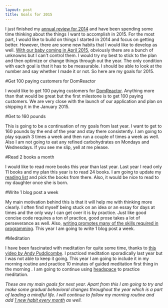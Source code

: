 ```yaml
---
layout: post
title: Goals for 2015
---
```


I just finished my [annual review for 2014](http://shubhambansal.com/posts/review-2014/) and have been spending some time thinking about the things I want to accomplish in 2015. For the most part, I would like to build on things I started in 2014 and focus on getting better. However, there are some new habits that I would like to develop as well. [With our baby coming in April 2015](https://twitter.com/shubhambansal/status/536999771165429761), obviously there are a bunch of unknowns but I can't control them. I would try my best to stick to the plan and then optimize or change things through out the year. The only condition with each goal is that it has to be measurable. I should be able to look at the number and say whether I made it or not. So here are my goals for 2015.

#Get 100 paying customers for DomReactor

I would like to get 100 paying customers for [DomReactor](https://domreactor.com). Anything more than that would be great but the first milestone is to get 100 paying customers. We are very close with the launch of our application and plan on shipping it in the January 2015.

#Get to 160 pounds

This is going to be a continuation of my goals from last year. I want to get to 160 pounds by the end of the year and stay there consistently. I am going to play squash 3 times a week and then run a couple of times a week as well. Also I am not going to eat any refined carbohydrates on Mondays and Wednesdays. If you see me slip, yell at me please.

#Read 2 books a month

I would like to read more books this year than last year. Last year I read only 11 books and my plan this year is to read 24 books. I am going to update my [reading list](http://shubhambansal.com/reading.html) and pick the books from there. Also, it would be nice to read to my daughter once she is born. 

#Write 1 blog post a week

My main motivation behind this is that it will help me with thinking more clearly. I often find myself being stuck on an idea or an essay for days at times and the only way I can get over it is by practice. Just like good concise code requires a ton of practice, good prose takes a lot of perseverance as well. Also, <a href="http://www.shubhro.com/2014/12/27/software-engineers-should-write" target="_blank">writing promotes many of the skills required in programming</a>. This year I am going to write 1 blog post a week.

#Meditation

I have been fascinated with meditation for quite some time, thanks to <a href="http://vimeo.com/89426203" target="_blank">this video by Andy Puddicombe</a>. I practiced meditation sporadically last year but I was not able to keep it going. This year I am going to include it in my morning routine and practice 10 minutes of guided meditation first thing in the morning . I am going to continue using <a href="https://www.headspace.com" target="_blank">headspace</a> to practice meditation.


*These are my main goals for next year. Apart from this I am going to try and make some gradual behavioral changes throughout the year which is a part of leading a mindful life. I will continue to follow my morning routine and add [1 new habit every month](http://shubhambansal.com/posts/12-habits/) as well.*
